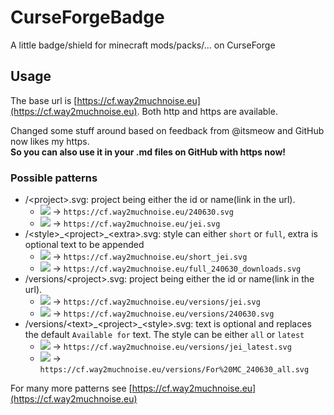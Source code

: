 # CurseForgeBadge
A little badge/shield for minecraft mods/packs/... on CurseForge

## Usage
The base url is [https://cf.way2muchnoise.eu](https://cf.way2muchnoise.eu). Both http and https are available. 

Changed some stuff around based on feedback from @itsmeow and GitHub now likes my https.  
**So you can also use it in your .md files on GitHub with https now!**

### Possible patterns

* /\<project>.svg: project being either the id or name(link in the url).
    * [![](http://cf.way2muchnoise.eu/240630.svg)](https://minecraft.curseforge.com/projects/just-enough-resources-jer) -> `https://cf.way2muchnoise.eu/240630.svg`
    * [![](http://cf.way2muchnoise.eu/jei.svg)](https://minecraft.curseforge.com/projects/jei) -> `https://cf.way2muchnoise.eu/jei.svg`
* /\<style>\_\<project>_\<extra>.svg: style can either `short` or `full`, extra is optional text to be appended
    * [![](http://cf.way2muchnoise.eu/short_jei.svg)](https://minecraft.curseforge.com/projects/jei) -> `https://cf.way2muchnoise.eu/short_jei.svg`
    * [![](http://cf.way2muchnoise.eu/full_240630_downloads.svg)](https://minecraft.curseforge.com/projects/just-enough-resources-jer) -> `https://cf.way2muchnoise.eu/full_240630_downloads.svg`
* /versions/\<project>.svg: project being either the id or name(link in the url).
    * [![](http://cf.way2muchnoise.eu/versions/jei.svg)](https://minecraft.curseforge.com/projects/jei) -> `https://cf.way2muchnoise.eu/versions/jei.svg`
    * [![](http://cf.way2muchnoise.eu/versions/240630.svg)](https://minecraft.curseforge.com/projects/just-enough-resources-jer) -> `https://cf.way2muchnoise.eu/versions/240630.svg`
* /versions/\<text>\_\<project>\_\<style>.svg: text is optional and replaces the default `Available for` text. The style can be either `all` or `latest`
    * [![](http://cf.way2muchnoise.eu/versions/jei_latest.svg)](https://minecraft.curseforge.com/projects/jei) -> `https://cf.way2muchnoise.eu/versions/jei_latest.svg`
    * [![](http://cf.way2muchnoise.eu/versions/For%20MC_240630_all.svg)](https://minecraft.curseforge.com/projects/just-enough-resources-jer) -> `https://cf.way2muchnoise.eu/versions/For%20MC_240630_all.svg`

For many more patterns see [https://cf.way2muchnoise.eu](https://cf.way2muchnoise.eu)
